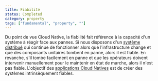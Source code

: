 ```yaml
---
title: Fiabilité
status: Completed
category: property
tags: ["fundamental", "property", ""]
---
```


Du point de vue Cloud Native, la fiabilité fait référence à la capacité d'un système à réagir face aux pannes.
Si nous disposons d'un [système distribué](/fr/distributed-systems/) qui continue de fonctionner alors que l'infrastructure change et que des composants unitaires tombent en panne, alors il est fiable.
En revanche, s'il tombe facilement en panne et que les opérateurs doivent intervenir manuellement pour le maintenir en état de marche, alors il n'est pas fiable.
L'objectif des [applications Cloud Natives](/fr/cloud-native-apps/) est de créer des systèmes intrinsèquement fiables.
